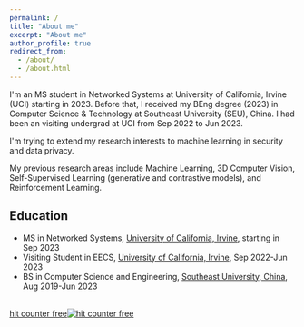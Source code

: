```yaml
---
permalink: /
title: "About me"
excerpt: "About me"
author_profile: true
redirect_from: 
  - /about/
  - /about.html
---
```



I'm an MS student in Networked Systems at University of California, Irvine (UCI) starting in 2023. Before that, I received my BEng degree (2023) in Computer Science & Technology at Southeast University (SEU), China. I had been an visiting undergrad at UCI from Sep 2022 to Jun 2023.

I'm trying to extend my research interests to machine learning in security and data privacy.

My previous research areas include Machine Learning, 3D Computer Vision, Self-Supervised Learning (generative and contrastive models), and Reinforcement Learning.

## Education

- MS in Networked Systems, [University of California, Irvine](https://uci.edu), starting in Sep 2023
- Visiting Student in EECS, [University of California, Irvine](https://uci.edu), Sep 2022-Jun 2023
- BS in Computer Science and Engineering, [Southeast University, China](https://www.seu.edu.cn), Aug 2019-Jun 2023

<div id="sfce1farqdsxb57swsz68lx1bflgl39g8sh"></div><script type="text/javascript" src="https://counter3.optistats.ovh/private/counter.js?c=e1farqdsxb57swsz68lx1bflgl39g8sh&down=async" async></script><br><a href="https://www.freecounterstat.com">hit counter free</a><noscript><a href="https://www.freecounterstat.com" title="hit counter free"><img src="https://counter3.optistats.ovh/private/freecounterstat.php?c=e1farqdsxb57swsz68lx1bflgl39g8sh" border="0" title="hit counter free" alt="hit counter free"></a></noscript>